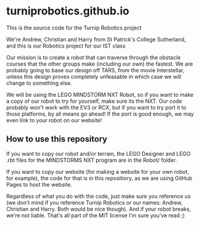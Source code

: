 # turniprobotics.github.io
This is the source code for the Turnip Robotics project

We're Andrew, Christian and Harry from St Patrick's College Sutherland, and this is our Robotics project for our IST class

Our mission is to create a robot that can traverse through the obstacle courses that the other groups make (including our own) the fastest. We are probably going to base our design off TARS, from the movie Interstellar, unless this design proves completely unfeasable in which case we will change to something else.

We will be using the LEGO MINDSTORM NXT Robot, so if you want to make a copy of our robot to try for yourself, make sure its the NXT. Our code probably won't work with the EV3 or RCX, but if you want to try port it to those platforms, by all means go ahead! If the port is good enough, we may even link to your robot on our website!

## How to use this repository

If you want to copy our robot and/or terrain, the LEGO Designer and LEGO .rbt files for the MINDSTORMS NXT program are in the Robot/ folder.

If you want to copy our website (for making a website for your own robot, for example), the code for that is in this repositiory, as we are using GitHub Pages to host the website.

Regardless of what you do with the code, just make sure you reference us (we don't mind if you reference Turnip Robotics or our names: Andrew, Christian and Harry. Both would be nice though). And if your robot breaks, we're not liable. That's all part of the MIT license I'm sure you've read ;)
